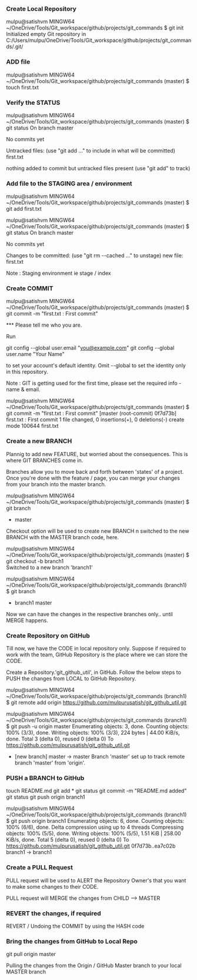 ### Create Local Repository ###
mulpu@satishvm MINGW64 ~/OneDrive/Tools/Git_workspace/github/projects/git_commands
$ git init
Initialized empty Git repository in C:/Users/mulpu/OneDrive/Tools/Git_workspace/github/projects/git_commands/.git/

### ADD file ###
mulpu@satishvm MINGW64 ~/OneDrive/Tools/Git_workspace/github/projects/git_commands (master)
$ touch first.txt

### Verify the STATUS ###
mulpu@satishvm MINGW64 ~/OneDrive/Tools/Git_workspace/github/projects/git_commands (master)
$ git status
On branch master

No commits yet

Untracked files:
  (use "git add <file>..." to include in what will be committed)
        first.txt

nothing added to commit but untracked files present (use "git add" to track)

### Add file to the STAGING area / environment ###
mulpu@satishvm MINGW64 ~/OneDrive/Tools/Git_workspace/github/projects/git_commands (master)
$ git add first.txt

mulpu@satishvm MINGW64 ~/OneDrive/Tools/Git_workspace/github/projects/git_commands (master)
$ git status
On branch master

No commits yet

Changes to be committed:
  (use "git rm --cached <file>..." to unstage)
        new file:   first.txt
		

Note : Staging environment ie stage / index

###  Create COMMIT ###

mulpu@satishvm MINGW64 ~/OneDrive/Tools/Git_workspace/github/projects/git_commands (master)
$ git commit -m "first.txt : First commit"

*** Please tell me who you are.

Run

  git config --global user.email "you@example.com"
  git config --global user.name "Your Name"

to set your account's default identity.
Omit --global to set the identity only in this repository.

Note : GIT is getting used for the first time, please set the required info - name & email.

mulpu@satishvm MINGW64 ~/OneDrive/Tools/Git_workspace/github/projects/git_commands (master)
$ git commit -m "first.txt : First commit"
[master (root-commit) 0f7d73b] first.txt : First commit
 1 file changed, 0 insertions(+), 0 deletions(-)
 create mode 100644 first.txt

### Create a new BRANCH ###

Plannig to add new FEATURE, but worried about the consequences. This is where GIT BRANCHES come in. 

Branches allow you to move back and forth between 'states' of a project. Once you're done with the feature / page, you can merge your changes from your branch into the master branch.

mulpu@satishvm MINGW64 ~/OneDrive/Tools/Git_workspace/github/projects/git_commands (master)
$ git branch
* master

Checkout option will be used to create new BRANCH n switched to the new BRANCH with the MASTER branch code, here.

mulpu@satishvm MINGW64 ~/OneDrive/Tools/Git_workspace/github/projects/git_commands (master)
$ git checkout -b branch1                                                                                               
Switched to a new branch 'branch1'

mulpu@satishvm MINGW64 ~/OneDrive/Tools/Git_workspace/github/projects/git_commands (branch1)
$ git branch
* branch1
  master
  
Now we can have the changes in the respective branches only.. until MERGE happens.  


###  Create Repository on GitHub ###
Till now, we have the CODE in local repository only. Suppose if required to work with the team, GitHub Repository is the place where we can store the CODE.

Create a Repository.'git_github_util', in GitHub. Follow the below steps to PUSH the changes from LOCAL to GitHub Repository.

mulpu@satishvm MINGW64 ~/OneDrive/Tools/Git_workspace/github/projects/git_commands (branch1)
$ git remote add origin https://github.com/mulpurusatish/git_github_util.git

mulpu@satishvm MINGW64 ~/OneDrive/Tools/Git_workspace/github/projects/git_commands (branch1)
$ git push -u origin master
Enumerating objects: 3, done.
Counting objects: 100% (3/3), done.
Writing objects: 100% (3/3), 224 bytes | 44.00 KiB/s, done.
Total 3 (delta 0), reused 0 (delta 0)
To https://github.com/mulpurusatish/git_github_util.git
 * [new branch]      master -> master
Branch 'master' set up to track remote branch 'master' from 'origin'.


### PUSH a BRANCH to GitHub ###

   touch README.md
   git add *
   git status
   git commit -m "README.md added"
   git status
   git push origin branch1
   
   mulpu@satishvm MINGW64 ~/OneDrive/Tools/Git_workspace/github/projects/git_commands (branch1)
$ git push origin branch1
Enumerating objects: 6, done.
Counting objects: 100% (6/6), done.
Delta compression using up to 4 threads
Compressing objects: 100% (5/5), done.
Writing objects: 100% (5/5), 1.51 KiB | 258.00 KiB/s, done.
Total 5 (delta 0), reused 0 (delta 0)
To https://github.com/mulpurusatish/git_github_util.git
   0f7d73b..ea7c02b  branch1 -> branch1
   
   

### Create a PULL Request ###

PULL request will be used to ALERT the Repository Owner's that you want to make some changes to their CODE.

PULL request will MERGE the changes from CHILD --> MASTER


### REVERT the changes, if required ###
REVERT / Undoing the COMMIT by using the HASH code

###  Bring the changes from GitHub to Local Repo ###

git pull origin master

Pulling the changes from the Origin / GitHub Master branch to your local MASTER branch
		

